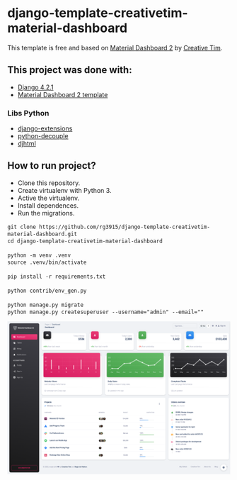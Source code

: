 # django-template-creativetim-material-dashboard

This template is free and based on [Material Dashboard 2](https://github.com/creativetimofficial/material-dashboard/) by [Creative Tim](https://www.creative-tim.com/product/material-dashboard).

## This project was done with:

* [Django 4.2.1](https://www.djangoproject.com/)
* [Material Dashboard 2 template](https://github.com/creativetimofficial/material-dashboard/)

### Libs Python

* [django-extensions](https://django-extensions.readthedocs.io/en/latest/)
* [python-decouple](https://pypi.org/project/python-decouple/)
* [djhtml](https://pypi.org/project/djhtml/0.0.3/)

## How to run project?

* Clone this repository.
* Create virtualenv with Python 3.
* Active the virtualenv.
* Install dependences.
* Run the migrations.

```
git clone https://github.com/rg3915/django-template-creativetim-material-dashboard.git
cd django-template-creativetim-material-dashboard

python -m venv .venv
source .venv/bin/activate

pip install -r requirements.txt

python contrib/env_gen.py

python manage.py migrate
python manage.py createsuperuser --username="admin" --email=""
```

![](dashboard.png)